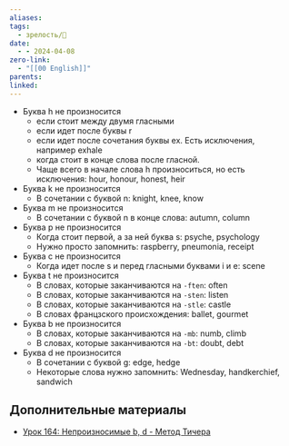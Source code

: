 ```yaml
---
aliases: 
tags:
  - зрелость/🌱
date:
  - - 2024-04-08
zero-link:
  - "[[00 English]]"
parents: 
linked:
---
```

- Буква h не произносится
	- если стоит между двумя гласными
	- если идет после буквы r
	- если идет после сочетания буквы ex. Есть исключения, например exhale
	- когда стоит в конце слова после гласной.
	- Чаще всего в начале слова h произноситься, но есть исключения: hour, honour, honest, heir
- Буква k не произносится
	- В сочетании с буквой n: knight, knee, know
- Буква m не произносится
	- В сочетании с буквой n в конце слова: autumn, column
- Буква p не произносится
	- Когда стоит первой, а за ней буква s: psyche, psychology
	- Нужно просто запомнить: raspberry, pneumonia, receipt
- Буква c не произносится
	- Когда идет после s и перед гласными буквами i и e: scene
- Буква t не произносится
	- В словах, которые заканчиваются на `-ften`: often
	- В словах, которые заканчиваются на `-sten`: listen
	- В словах, которые заканчиваются на `-stle`: castle
	- В словах францзского происхождения: ballet, gourmet
- Буква b не произносится
	- В словах, которые заканчиваются на `-mb`: numb, climb
	- В словах, которые заканчиваются на `-bt`: doubt, debt
- Буква d не произносится
	- В сочетании с буквой g: edge, hedge
	- Некоторые слова нужно запомнить: Wednesday, handkerchief, sandwich

## Дополнительные материалы
- [Урок 164: Непроизносимые b, d - Метод Тичера](https://puzzle-english.com/teacher/class2?lesson=822)